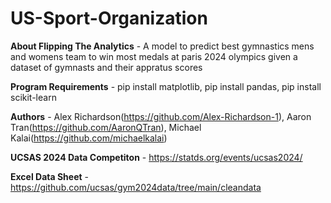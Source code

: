 # US-Sport-Organization

**About Flipping The Analytics** - A model to predict best gymnastics mens and womens team to win most medals at paris 2024 olympics given a dataset of gymnasts and their appratus scores

**Program Requirements** - pip install matplotlib, pip install pandas, pip install scikit-learn

**Authors** - Alex Richardson(https://github.com/Alex-Richardson-1), Aaron Tran(https://github.com/AaronQTran), Michael Kalai(https://github.com/michaelkalai)

**UCSAS 2024 Data Competiton** - https://statds.org/events/ucsas2024/

**Excel Data Sheet** - https://github.com/ucsas/gym2024data/tree/main/cleandata
